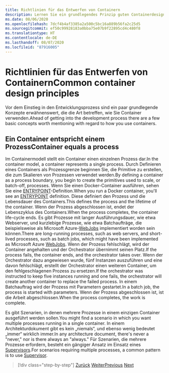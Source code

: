 ```yaml
---
title: Richtlinien für das Entwerfen von Containern
description: Lernen Sie ein grundlegendes Prinzip guten Containerdesigns kennen – nämlich dass ein Container nur einen Prozess beherbergen sollte.
ms.date: 08/06/2020
ms.openlocfilehash: 7dcf4b4af3385a2a500c5bc16a889b56fa2c25d5
ms.sourcegitcommit: ef50c99928183a0bba75e07b9f22895cd4c480f8
ms.translationtype: HT
ms.contentlocale: de-DE
ms.lasthandoff: 08/07/2020
ms.locfileid: "87916005"
---
```

# <a name="common-container-design-principles"></a><span data-ttu-id="722f9-103">Richtlinien für das Entwerfen von Containern</span><span class="sxs-lookup"><span data-stu-id="722f9-103">Common container design principles</span></span>

<span data-ttu-id="722f9-104">Vor dem Einstieg in den Entwicklungsprozess sind ein paar grundlegende Konzepte erwähnenswert, die die Art betreffen, wie Sie Container verwenden.</span><span class="sxs-lookup"><span data-stu-id="722f9-104">Ahead of getting into the development process there are a few basic concepts worth mentioning with regard to how you use containers.</span></span>

## <a name="container-equals-a-process"></a><span data-ttu-id="722f9-105">Ein Container entspricht einem Prozess</span><span class="sxs-lookup"><span data-stu-id="722f9-105">Container equals a process</span></span>

<span data-ttu-id="722f9-106">Im Containermodell stellt ein Container einen einzelnen Prozess dar.</span><span class="sxs-lookup"><span data-stu-id="722f9-106">In the container model, a container represents a single process.</span></span> <span data-ttu-id="722f9-107">Durch Definieren eines Containers als Prozessgrenze beginnen Sie, die Primitive zu erstellen, die zum Skalieren von Prozessen verwendet werden.</span><span class="sxs-lookup"><span data-stu-id="722f9-107">By defining a container as a process boundary, you begin to create the primitives used to scale, or batch-off, processes.</span></span> <span data-ttu-id="722f9-108">Wenn Sie einen Docker-Container ausführen, sehen Sie eine [ENTRYPOINT](https://docs.docker.com/engine/reference/builder/#entrypoint)-Definition.</span><span class="sxs-lookup"><span data-stu-id="722f9-108">When you run a Docker container, you'll see an [ENTRYPOINT](https://docs.docker.com/engine/reference/builder/#entrypoint) definition.</span></span> <span data-ttu-id="722f9-109">Diese definiert den Prozess und die Lebensdauer des Containers.</span><span class="sxs-lookup"><span data-stu-id="722f9-109">This defines the process and the lifetime of the container.</span></span> <span data-ttu-id="722f9-110">Wenn der Prozess abgeschlossen ist, endet der Lebenszyklus des Containers.</span><span class="sxs-lookup"><span data-stu-id="722f9-110">When the process completes, the container life-cycle ends.</span></span> <span data-ttu-id="722f9-111">Es gibt Prozesse mit langer Ausführungsdauer, wie etwa Webserver, und kurzlebige Prozesse, wie etwa Batchaufträge, die beispielsweise als Microsoft Azure-[WebJobs](https://azure.microsoft.com/documentation/articles/websites-webjobs-resources/) implementiert worden sein können.</span><span class="sxs-lookup"><span data-stu-id="722f9-111">There are long-running processes, such as web servers, and short-lived processes, such as batch jobs, which might have been implemented as Microsoft Azure [WebJobs](https://azure.microsoft.com/documentation/articles/websites-webjobs-resources/).</span></span> <span data-ttu-id="722f9-112">Wenn der Prozess fehlschlägt, wird der Container angehalten und der Orchestrator übernimmt seinen Platz.</span><span class="sxs-lookup"><span data-stu-id="722f9-112">If the process fails, the container ends, and the orchestrator takes over.</span></span> <span data-ttu-id="722f9-113">Wenn der Orchestrator dazu angewiesen wurde, fünf Instanzen auszuführen und eine davon fehlschlägt, erstellt der Orchestrator einen weiteren Container, um den fehlgeschlagenen Prozess zu ersetzen.</span><span class="sxs-lookup"><span data-stu-id="722f9-113">If the orchestrator was instructed to keep five instances running and one fails, the orchestrator will create another container to replace the failed process.</span></span> <span data-ttu-id="722f9-114">In einem Batchauftrag wird der Prozess mit Parametern gestartet.</span><span class="sxs-lookup"><span data-stu-id="722f9-114">In a batch job, the process is started with parameters.</span></span> <span data-ttu-id="722f9-115">Wenn der Prozess abgeschlossen ist, ist die Arbeit abgeschlossen.</span><span class="sxs-lookup"><span data-stu-id="722f9-115">When the process completes, the work is complete.</span></span>

<span data-ttu-id="722f9-116">Es gibt Szenarien, in denen mehrere Prozesse in einem einzigen Container ausgeführt werden sollen.</span><span class="sxs-lookup"><span data-stu-id="722f9-116">You might find a scenario in which you want multiple processes running in a single container.</span></span> <span data-ttu-id="722f9-117">In einem Architekturdokument gibt es kein „niemals“, und ebenso wenig bedeutet „immer“ wirklich immer.</span><span class="sxs-lookup"><span data-stu-id="722f9-117">In any architecture document, there's never a "never," nor is there always an "always."</span></span> <span data-ttu-id="722f9-118">Für Szenarien, die mehrere Prozesse erfordern, besteht ein gängiger Ansatz im Einsatz eines [Supervisors](http://supervisord.org/).</span><span class="sxs-lookup"><span data-stu-id="722f9-118">For scenarios requiring multiple processes, a common pattern is to use [Supervisor](http://supervisord.org/).</span></span>

>[!div class="step-by-step"]
><span data-ttu-id="722f9-119">[Zurück](design-docker-applications.md)
>[Weiter](monolithic-applications.md)</span><span class="sxs-lookup"><span data-stu-id="722f9-119">[Previous](design-docker-applications.md)
[Next](monolithic-applications.md)</span></span>
